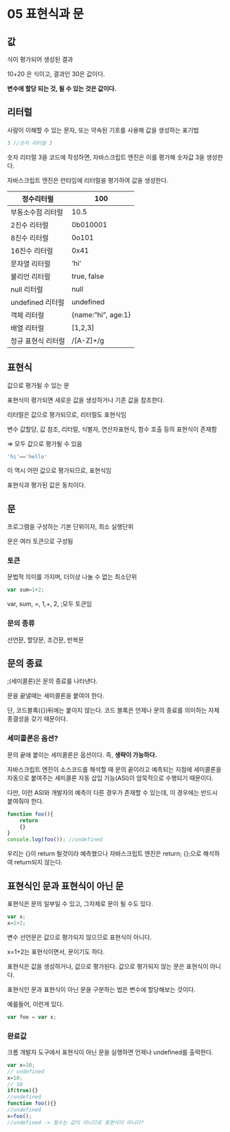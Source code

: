 # 05 표현식과 문

## 값

식이 평가되어 생성된 결과

10+20 은 식이고, 결과인 30은 값이다.

**변수에 할당 되는 것, 될 수 있는 것은 값이다.**

## 리터럴

사람이 이해할 수 있는 문자, 또는 약속된 기호를 사용해 값을 생성하는 표기법

```jsx
3 //숫자 리터럴 3
```

숫자 리터럴 3을 코드에 작성하면, 자바스크립트 엔진은 이를 평가해 숫자값 3을 생성한다.

자바스크립트 엔진은 런타임에 리터럴을 평가하여 값을 생성한다.

| 정수리터럴 | 100 |
| --- | --- |
| 부동소수점 리터럴 | 10.5 |
| 2진수 리터럴 | 0b010001 |
| 8진수 리터럴 | 0o101 |
| 16진수 리터럴 | 0x41 |
| 문자열 리터럴 | ‘hi’ |
| 불리언 리터럴 | true, false |
| null 리터럴 | null |
| undefined 리터럴 | undefined |
| 객체 리터럴 | {name:”hi”, age:1} |
| 배열 리터럴 | [1,2,3] |
| 정규 표현식 리터럴 | /[A-Z]+/g |

## 표현식

값으로 평가될 수 있는 문

표현식이 평가되면 새로운 값을 생성하거나 기존 값을 참조한다.

리터럴은 값으로 평가되므로, 리터럴도 표현식임

변수 값할당, 값 참조, 리터럴, 식별자, 연산자표현식, 함수 호출 등의 표현식이 존재함

⇒ 모두 값으로 평가될 수 있음

```jsx
'hi'=='hello'
```

이 역시 어떤 값으로 평가되므로, 표현식임

표현식과 평가된 값은 동치이다.

## 문

프로그램을 구성하는 기본 단위이자, 최소 실행단위

문은 여러 토큰으로 구성됨

### 토큰

문법적 의미를 가지며, 더이상 나눌 수 없는 최소단위

```jsx
var sum=1+2;
```

var, sum, =, 1,+, 2, ;모두 토큰임

### 문의 종류

선언문, 할당문, 조건문, 반복문

## 문의 종료

;(세미콜론)은 문의 종료를 나타낸다.

문을 끝낼때는 세미콜론을 붙여야 한다.

단, 코드블록({})뒤에는 붙이지 않는다. 코드 블록은 언제나 문의 종료를 의미하는 자체 종결성을 갖기 때문이다.

### 세미콜론은 옵션?

문의 끝에 붙이는 세미콜론은 옵션이다. 즉, **생략이 가능하다.**

자바스크립트 엔진이 소스코드를 해석할 때 문의 끝이라고 예측되는 지점에 세미콜론을 자동으로 붙여주는 세미콜론 자동 삽입 기능(ASI)이 암묵적으로 수행되기 때문이다.

다만, 이런 ASI와 개발자의 예측이 다른 경우가 존재할 수 있는데, 이 경우에는 반드시 붙여줘야 한다.

```jsx
function foo(){
	return
	{}
}
console.log(foo()); //undefined
```

우리는 {}이 return 될것이라 예측했으나 자바스크립트 엔진은 return; {};으로 해석하여 return되지 않는다.

## 표현식인 문과 표현식이 아닌 문

표현식은 문의 일부일 수 있고, 그자체로 문이 될 수도 있다.

```jsx
var x;
x=1+2;
```

변수 선언문은 값으로 평가되지 않으므로 표현식이 아니다.

x=1+2는 표현식이면서, 문이기도 하다.

표현식은 값을 생성하거나, 값으로 평가된다. 값으로 평가되지 않는 문은 표현식이 아니다.

표현식인 문과 표현식이 아닌 문을 구분하는 법은 변수에 할당해보는 것이다.

예를들어, 이런게 있다.

```jsx
var foo = var x;
```

### 완료값

크롬 개발자 도구에서 표현식이 아닌 문을 실행하면 언제나 undefined를 출력한다.

```jsx
var x=10;
// undefined
x=10;
// 10
if(true){}
//undefined
function foo(){}
//undefined
x=foo();
//undefined -> 함수는 값이 아니므로 표현식이 아니다?
```